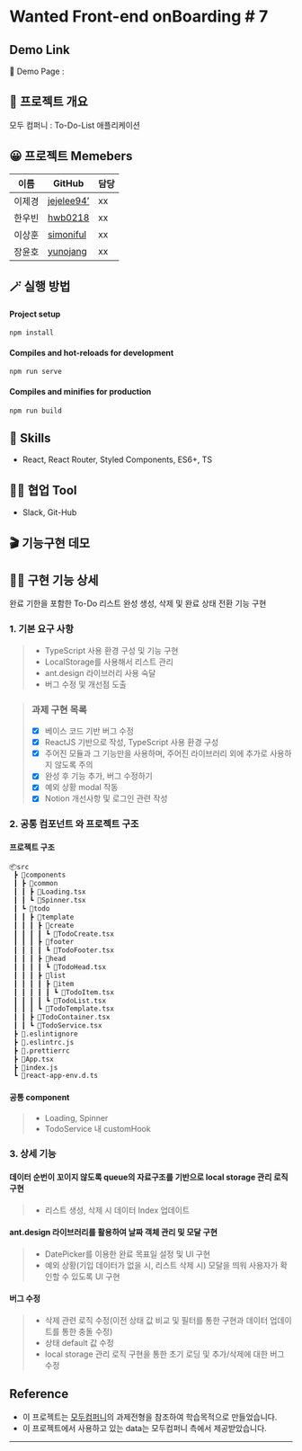 # Wanted Front-end onBoarding # 7

## Demo Link
🔗 Demo Page :


## 💬 프로젝트 개요
모두 컴퍼니 : To-Do-List 애플리케이션

## 😀 프로젝트 Memebers
|이름|GitHub|담당|
|------|---|---|
|이제경|[jejelee94’](https://github.com/jejelee94)|xx|
|한우빈|[hwb0218](https://github.com/hwb0218)|xx|
|이상훈|[simoniful](https://github.com/simoniful) |xx|
|장윤호|[yunojang](https://github.com/yunojang)|xx|

## 🪄 실행 방법

#### Project setup
`npm install`
#### Compiles and hot-reloads for development
`npm run serve`
#### Compiles and minifies for production
`npm run build`

## 🔧 Skills

- React, React Router, Styled Components, ES6+, TS


## 🐱‍👤 협업 Tool

- Slack, Git-Hub

## 🎬 기능구현 데모


## 👍🏻 구현 기능 상세

완료 기한을 포함한 To-Do 리스트 완성
생성, 삭제 및 완료 상태 전환 기능 구현

### 1. 기본 요구 사항

> - TypeScript 사용 환경 구성 및 기능 구현
> - LocalStorage를 사용해서 리스트 관리
> - ant.design 라이브러리 사용 숙달
> - 버그 수정 및 개선점 도출

> ### 과제 구현 목록
>
> - [x] 베이스 코드 기반 버그 수정
> - [x] ReactJS 기반으로 작성, TypeScript 사용 환경 구성
> - [x] 주어진 모듈과 그 기능만을 사용하며, 주어진 라이브러리 외에 추가로 사용하지 않도록 주의
> - [x] 완성 후 기능 추가, 버그 수정하기
> - [x] 예외 상황 modal 작동
> - [x] Notion 개선사항 및 로그인 관련 작성

### 2. 공통 컴포넌트 와 프로젝트 구조

#### 프로젝트 구조

```html
📦src
 ┣ 📂components
 ┃ ┣ 📂common
 ┃ ┃ ┣ 📜Loading.tsx
 ┃ ┃ ┗ 📜Spinner.tsx
 ┃ ┗ 📂todo
 ┃ ┃ ┣ 📂template
 ┃ ┃ ┃ ┣ 📂create
 ┃ ┃ ┃ ┃ ┗ 📜TodoCreate.tsx
 ┃ ┃ ┃ ┣ 📂footer
 ┃ ┃ ┃ ┃ ┗ 📜TodoFooter.tsx
 ┃ ┃ ┃ ┣ 📂head
 ┃ ┃ ┃ ┃ ┗ 📜TodoHead.tsx
 ┃ ┃ ┃ ┣ 📂list
 ┃ ┃ ┃ ┃ ┣ 📂item
 ┃ ┃ ┃ ┃ ┃ ┗ 📜TodoItem.tsx
 ┃ ┃ ┃ ┃ ┗ 📜TodoList.tsx
 ┃ ┃ ┃ ┗ 📜TodoTemplate.tsx
 ┃ ┃ ┣ 📜TodoContainer.tsx
 ┃ ┃ ┗ 📜TodoService.tsx
 ┣ 📜.eslintignore
 ┣ 📜.eslintrc.js
 ┣ 📜.prettierrc
 ┣ 📜App.tsx
 ┣ 📜index.js
 ┗ 📜react-app-env.d.ts
```

#### 공통 component

> - Loading, Spinner
> - TodoService 내 customHook

### 3. 상세 기능

#### 데이터 순번이 꼬이지 않도록 queue의 자료구조를 기반으로 local storage 관리 로직 구현

> - 리스트 생성, 삭제 시 데이터 Index 업데이트

#### ant.design 라이브러리를 활용하여 날짜 객체 관리 및 모달 구현

> - DatePicker를 이용한 완료 목표일 설정 및 UI 구현
> - 예외 상황(기입 데이터가 없을 시, 리스트 삭제 시) 모달을 띄워 사용자가 확인할 수 있도록 UI 구현

#### 버그 수정

> - 삭제 관련 로직 수정(이전 상태 값 비교 및 필터를 통한 구현과 데이터 업데이트를 통한 충돌 수정)
> - 상태 default 값 수정
> - local storage 관리 로직 구현을 통한 초기 로딩 및 추가/삭제에 대한 버그 수정

## Reference

- 이 프로젝트는 [모두컴퍼니](https://www.moduparking.com/)의 과제전형을 참조하여 학습목적으로 만들었습니다.
- 이 프로젝트에서 사용하고 있는 data는 모두컴퍼니 측에서 제공받았습니다.

---